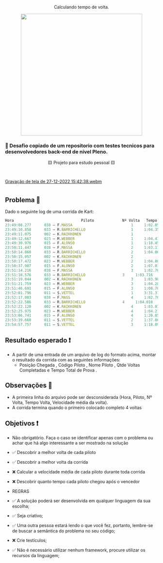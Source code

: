 <p align="center" >
     Calculando tempo de volta. 
</p>


<p align="center" >
   <img width=400 src='https://user-images.githubusercontent.com/69175890/209719501-a09ae191-1d4f-4b24-8705-5969b2fcc71f.png'/>
</p>

 ### 📣  Desafio copiado de um repositorio com testes tecnicos para desenvolvedores back-end de nivel Pleno.
 <p align="center" >
    🟨 Projeto para estudo pessoal 🟨
</p>

#
 
[Gravação de tela de 27-12-2022 15:42:38.webm](https://user-images.githubusercontent.com/69175890/209720425-62864885-a754-48b8-b378-10073e0db9fc.webm)

#

## Problema 📌

Dado o seguinte log de uma corrida de Kart:

```js
Hora                               Piloto             Nº Volta   Tempo Volta       Velocidade média da volta
23:49:08.277      038 – F.MASSA                           1		1:02.852                        44,275
23:49:10.858      033 – R.BARRICHELLO                     1		1:04.352                        43,243
23:49:11.075      002 – K.RAIKKONEN                       1             1:04.108                        43,408
23:49:12.667      023 – M.WEBBER                          1		1:04.414                        43,202
23:49:30.976      015 – F.ALONSO                          1		1:18.456			35,47
23:50:11.447      038 – F.MASSA                           2		1:03.170                        44,053
23:50:14.860      033 – R.BARRICHELLO                     2		1:04.002                        43,48
23:50:15.057      002 – K.RAIKKONEN                       2             1:03.982                        43,493
23:50:17.472      023 – M.WEBBER                          2		1:04.805                        42,941
23:50:37.987      015 – F.ALONSO                          2		1:07.011			41,528
23:51:14.216      038 – F.MASSA                           3		1:02.769                        44,334
23:51:18.576      033 – R.BARRICHELLO		          3		1:03.716                        43,675
23:51:19.044      002 – K.RAIKKONEN                       3		1:03.987                        43,49
23:51:21.759      023 – M.WEBBER                          3		1:04.287                        43,287
23:51:46.691      015 – F.ALONSO                          3		1:08.704			40,504
23:52:01.796      011 – S.VETTEL                          1		3:31.315			13,169
23:52:17.003      038 – F.MASS                            4		1:02.787                        44,321
23:52:22.586      033 – R.BARRICHELLO		          4		1:04.010                        43,474
23:52:22.120      002 – K.RAIKKONEN                       4		1:03.076                        44,118
23:52:25.975      023 – M.WEBBER                          4		1:04.216                        43,335
23:53:06.741      015 – F.ALONSO                          4		1:20.050			34,763
23:53:39.660      011 – S.VETTEL                          2		1:37.864			28,435
23:54:57.757      011 – S.VETTEL                          3		1:18.097			35,633

```

## Resultado esperado ❗
- A partir de uma entrada de um arquivo de log do formato acima, montar o resultado da corrida com as seguintes informações:
   - Posição Chegada , Código Piloto , Nome Piloto , Qtde Voltas Completadas e Tempo Total de Prova .
   
## Observações 🛂
- A primeira linha do arquivo pode ser desconsiderada (Hora, Piloto, Nº Volta, Tempo Volta, Velocidade média da volta).
- A corrida termina quando o primeiro colocado completo 4 voltas

## Objetivos ❗
- Não obrigatório. Faça o caso se identificar apenas com o problema ou achar que há algo interessante a ser mostrado na solução

*  ✅ Descobrir a melhor volta de cada piloto
*  ✅ Descobrir a melhor volta da corrida
*  ❌ Calcular a velocidade média de cada piloto durante toda corrida
*  ❌ Descobrir quanto tempo cada piloto chegou após o vencedor

* REGRAS

*  ✅ A solução poderá ser desenvolvida em qualquer linguagem da sua escolha;
*  ✅ Seja criativo;
*  ✅ Uma outra pessoa estará lendo o que você fez, portanto, lembre-se de buscar a semântica do problema no seu código;
*  ❌ Crie testículos;
*  ✅ Não é necessário utilizar nenhum framework, procure utilizar os recursos da linguagem;
